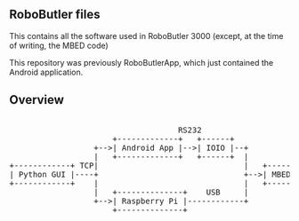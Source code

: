 ## RoboButler files

This contains all the software used in RoboButler 3000 (except, at the time of writing, the MBED code)

This repository was previously RoboButlerApp, which just contained the Android application.


## Overview

<pre> 
                                    RS232
                      +-------------+   +------+
                  +-->| Android App |-->| IOIO |--+
                  |   +-------------+   +------+  |           CAN
+------------+ TCP|                               |   +------+   +---------+
| Python GUI |----+                               +-->| MBED |-->|  Motor  |
+------------+    |                               |   +------+   | Control |
                  |   +--------------+    USB     |              +---------+
                  +-->| Raspberry Pi |------------+
                      +--------------+
</pre>

